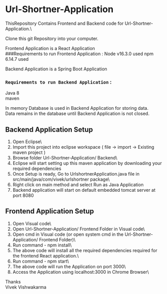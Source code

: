 # Url-Shortner-Application

ThisRepository Contains Frontend and Backend code for Url-Shortner-Application.\

Clone this git Repository into your computer.

Frontend Application is a React Application\
###Requirements to run Frontend Application :
  Node v16.3.0 used
  npm 6.14.7 used

Backend Application is a Spring Boot Application
### `Requirements to run Backend Application` :
  Java 8 \
  maven

In memory Database is used in Backend Application for storing data. \
Data remains in the database until Backend Application is not closed.

## Backend Application Setup
1. Open Eclipse\
2. Import this project into eclipse workspace ( file -> import -> Existing maven project )
3. Browse folder Url-Shortner-Application/ Backend\
4. Eclipse will start setting up this maven application by downloading your required dependencies
5.  Once Setup is ready, Go to UrlshortnerApplication.java file in src/main/java/com/vivek/urlshortner package\
6. Right click on main method and select Run as Java Application
7. Backend application will start on default embedded tomcat server at port 8080

## Frontend Application Setup
1. Open Visual code\
2. Open Url-Shortner-Application/ Frontend Folder in Visual code\
3. Open cmd in Visual code (or open system cmd in the Url-Shortner-Application/ Frontend Folder)\
4. Run command - npm install\
5. The above code will install all the required dependencies required for the frontend React application.\
6. Run command - npm start\
7. The above code will run the Application on port 3000\
8. Access the Application using localhost:3000 in Chrome Browser\



Thanks\
Vivek Vishwakarma
